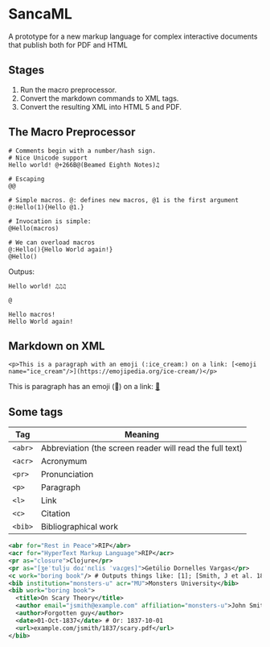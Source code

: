 # SancaML
A prototype for a new markup language for complex interactive documents that publish both for PDF and HTML

## Stages

  1. Run the macro preprocessor.
  2. Convert the markdown commands to XML tags.
  3. Convert the resulting XML into HTML 5 and PDF.

## The Macro Preprocessor

```
# Comments begin with a number/hash sign.
# Nice Unicode support
Hello world! @+266B@(Beamed Eighth Notes)♫

# Escaping
@@

# Simple macros. @: defines new macros, @1 is the first argument
@:Hello(1){Hello @1.}

# Invocation is simple:
@Hello(macros)

# We can overload macros
@:Hello(){Hello World again!}
@Hello()
```

Outpus:

```
Hello world! ♫♫♫

@

Hello macros!
Hello World again!
```

## Markdown on XML

```
<p>This is a paragraph with an emoji (:ice_cream:) on a link: [<emoji name="ice_cream"/>](https://emojipedia.org/ice-cream/)</p>
```

This is paragraph has an emoji (🍨) on a link: [🍨](https://emojipedia.org/ice-cream/)

## Some tags

| Tag           | Meaning       |
| ------------- | ------------- |
| ```<abr>```   | Abbreviation (the screen reader will read the full text)  |
| ```<acr>```   | Acronymum  |
| ```<pr>```    | Pronunciation |
| ```<p>```     | Paragraph |
| ```<l>```     | Link |
| ```<c>```     | Citation |
| ```<bib>```   | Bibliographical work |


```xml
<abr for="Rest in Peace">RIP</abr>
<acr for="HyperText Markup Language">RIP</acr>
<pr as="closure">Clojure</pr>
<pr as="[ʒeˈtulju doɾˈnɛlis ˈvaɾɡɐs]">Getúlio Dornelles Vargas</pr>
<c work="boring book"/> # Outputs things like: [1]; [Smith, J et al. 1837];
<bib institution="monsters-u" acr="MU">Monsters University</bib>
<bib work="boring book">
  <title>On Scary Theory</title>
  <author email="jsmith@example.com" affiliation="monsters-u">John Smith</author>
  <author>Forgotten guy</author>
  <date>01-Oct-1837</date> # Or: 1837-10-01
  <url>example.com/jsmith/1837/scary.pdf</url>
</bib>
```

